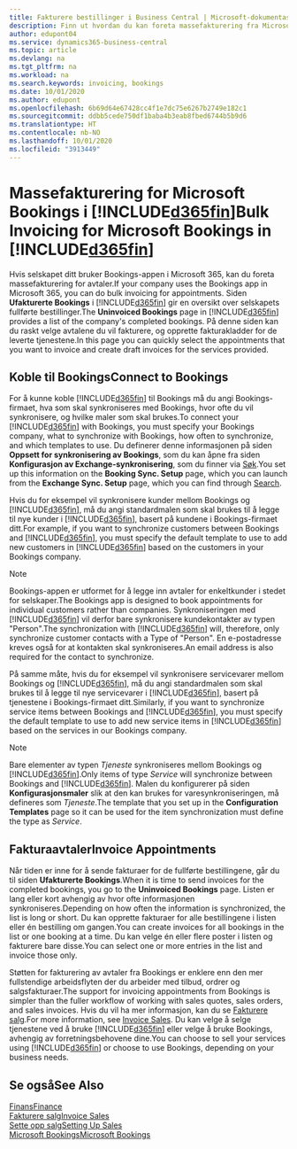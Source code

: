 ```yaml
---
title: Fakturere bestillinger i Business Central | Microsoft-dokumentasjon
description: Finn ut hvordan du kan foreta massefakturering fra Microsoft Bookings i Business Central.
author: edupont04
ms.service: dynamics365-business-central
ms.topic: article
ms.devlang: na
ms.tgt_pltfrm: na
ms.workload: na
ms.search.keywords: invoicing, bookings
ms.date: 10/01/2020
ms.author: edupont
ms.openlocfilehash: 6b69d64e67428cc4f1e7dc75e6267b2749e182c1
ms.sourcegitcommit: ddbb5cede750df1baba4b3eab8fbed6744b5b9d6
ms.translationtype: HT
ms.contentlocale: nb-NO
ms.lasthandoff: 10/01/2020
ms.locfileid: "3913449"
---
```

# <a name="bulk-invoicing-for-microsoft-bookings-in-d365fin"></a><span data-ttu-id="a12b3-103">Massefakturering for Microsoft Bookings i [!INCLUDE[d365fin](includes/d365fin_md.md)]</span><span class="sxs-lookup"><span data-stu-id="a12b3-103">Bulk Invoicing for Microsoft Bookings in [!INCLUDE[d365fin](includes/d365fin_md.md)]</span></span>
<span data-ttu-id="a12b3-104">Hvis selskapet ditt bruker Bookings-appen i Microsoft 365, kan du foreta massefakturering for avtaler.</span><span class="sxs-lookup"><span data-stu-id="a12b3-104">If your company uses the Bookings app in Microsoft 365, you can do bulk invoicing for appointments.</span></span> <span data-ttu-id="a12b3-105">Siden **Ufakturerte Bookings** i [!INCLUDE[d365fin](includes/d365fin_md.md)] gir en oversikt over selskapets fullførte bestillinger.</span><span class="sxs-lookup"><span data-stu-id="a12b3-105">The **Uninvoiced Bookings** page in [!INCLUDE[d365fin](includes/d365fin_md.md)] provides a list of the company's completed bookings.</span></span> <span data-ttu-id="a12b3-106">På denne siden kan du raskt velge avtalene du vil fakturere, og opprette fakturakladder for de leverte tjenestene.</span><span class="sxs-lookup"><span data-stu-id="a12b3-106">In this page you can quickly select the appointments that you want to invoice and create draft invoices for the services provided.</span></span>  

## <a name="connect-to-bookings"></a><span data-ttu-id="a12b3-107">Koble til Bookings</span><span class="sxs-lookup"><span data-stu-id="a12b3-107">Connect to Bookings</span></span>
<span data-ttu-id="a12b3-108">For å kunne koble [!INCLUDE[d365fin](includes/d365fin_md.md)] til Bookings må du angi Bookings-firmaet, hva som skal synkroniseres med Bookings, hvor ofte du vil synkronisere, og hvilke maler som skal brukes.</span><span class="sxs-lookup"><span data-stu-id="a12b3-108">To connect your [!INCLUDE[d365fin](includes/d365fin_md.md)] with Bookings, you must specify your Bookings company, what to synchronize with Bookings, how often to synchronize, and which templates to use.</span></span> <span data-ttu-id="a12b3-109">Du definerer denne informasjonen på siden **Oppsett for synkronisering av Bookings**, som du kan åpne fra siden **Konfigurasjon av Exchange-synkronisering**, som du finner via [Søk](ui-search.md).</span><span class="sxs-lookup"><span data-stu-id="a12b3-109">You set up this information on the **Booking Sync. Setup** page, which you can launch from the **Exchange Sync. Setup** page, which you can find through [Search](ui-search.md).</span></span>  

<span data-ttu-id="a12b3-110">Hvis du for eksempel vil synkronisere kunder mellom Bookings og [!INCLUDE[d365fin](includes/d365fin_md.md)], må du angi standardmalen som skal brukes til å legge til nye kunder i [!INCLUDE[d365fin](includes/d365fin_md.md)], basert på kundene i Bookings-firmaet ditt.</span><span class="sxs-lookup"><span data-stu-id="a12b3-110">For example, if you want to synchronize customers between Bookings and [!INCLUDE[d365fin](includes/d365fin_md.md)], you must specify the default template to use to add new customers in [!INCLUDE[d365fin](includes/d365fin_md.md)] based on the customers in your Bookings company.</span></span>  

> [!NOTE]
> <span data-ttu-id="a12b3-111">Bookings-appen er utformet for å legge inn avtaler for enkeltkunder i stedet for selskaper.</span><span class="sxs-lookup"><span data-stu-id="a12b3-111">The Bookings app is designed to book appointments for individual customers rather than companies.</span></span> <span data-ttu-id="a12b3-112">Synkroniseringen med [!INCLUDE[d365fin](includes/d365fin_md.md)] vil derfor bare synkronisere kundekontakter av typen "Person".</span><span class="sxs-lookup"><span data-stu-id="a12b3-112">The synchronization with [!INCLUDE[d365fin](includes/d365fin_md.md)] will, therefore, only synchronize customer contacts with a Type of "Person".</span></span> <span data-ttu-id="a12b3-113">En e-postadresse kreves også for at kontakten skal synkroniseres.</span><span class="sxs-lookup"><span data-stu-id="a12b3-113">An email address is also required for the contact to synchronize.</span></span>  

<span data-ttu-id="a12b3-114">På samme måte, hvis du for eksempel vil synkronisere servicevarer mellom Bookings og [!INCLUDE[d365fin](includes/d365fin_md.md)], må du angi standardmalen som skal brukes til å legge til nye servicevarer i [!INCLUDE[d365fin](includes/d365fin_md.md)], basert på tjenestene i Bookings-firmaet ditt.</span><span class="sxs-lookup"><span data-stu-id="a12b3-114">Similarly, if you want to synchronize service items between Bookings and [!INCLUDE[d365fin](includes/d365fin_md.md)], you must specify the default template to use to add new service items in [!INCLUDE[d365fin](includes/d365fin_md.md)] based on the services in our Bookings company.</span></span>  

> [!NOTE]
> <span data-ttu-id="a12b3-115">Bare elementer av typen *Tjeneste* synkroniseres mellom Bookings og [!INCLUDE[d365fin](includes/d365fin_md.md)].</span><span class="sxs-lookup"><span data-stu-id="a12b3-115">Only items of type *Service* will synchronize between Bookings and [!INCLUDE[d365fin](includes/d365fin_md.md)].</span></span> <span data-ttu-id="a12b3-116">Malen du konfigurerer på siden **Konfigurasjonsmaler** slik at den kan brukes for varesynkroniseringen, må defineres som *Tjeneste*.</span><span class="sxs-lookup"><span data-stu-id="a12b3-116">The template that you set up in the **Configuration Templates** page so it can be used for the item synchronization must define the type as *Service*.</span></span>

## <a name="invoice-appointments"></a><span data-ttu-id="a12b3-117">Fakturaavtaler</span><span class="sxs-lookup"><span data-stu-id="a12b3-117">Invoice Appointments</span></span>
<span data-ttu-id="a12b3-118">Når tiden er inne for å sende fakturaer for de fullførte bestillingene, går du til siden **Ufakturerte Bookings**.</span><span class="sxs-lookup"><span data-stu-id="a12b3-118">When it is time to send invoices for the completed bookings, you go to the **Uninvoiced Bookings** page.</span></span> <span data-ttu-id="a12b3-119">Listen er lang eller kort avhengig av hvor ofte informasjonen synkroniseres.</span><span class="sxs-lookup"><span data-stu-id="a12b3-119">Depending on how often the information is synchronized, the list is long or short.</span></span> <span data-ttu-id="a12b3-120">Du kan opprette fakturaer for alle bestillingene i listen eller én bestilling om gangen.</span><span class="sxs-lookup"><span data-stu-id="a12b3-120">You can create invoices for all bookings in the list or one booking at a time.</span></span> <span data-ttu-id="a12b3-121">Du kan velge én eller flere poster i listen og fakturere bare disse.</span><span class="sxs-lookup"><span data-stu-id="a12b3-121">You can select one or more entries in the list and invoice those only.</span></span>  

<span data-ttu-id="a12b3-122">Støtten for fakturering av avtaler fra Bookings er enklere enn den mer fullstendige arbeidsflyten der du arbeider med tilbud, ordrer og salgsfakturaer.</span><span class="sxs-lookup"><span data-stu-id="a12b3-122">The support for invoicing appointments from Bookings is simpler than the fuller workflow of working with sales quotes, sales orders, and sales invoices.</span></span> <span data-ttu-id="a12b3-123">Hvis du vil ha mer informasjon, kan du se [Fakturere salg](sales-how-invoice-sales.md).</span><span class="sxs-lookup"><span data-stu-id="a12b3-123">For more information, see [Invoice Sales](sales-how-invoice-sales.md).</span></span> <span data-ttu-id="a12b3-124">Du kan velge å selge tjenestene ved å bruke [!INCLUDE[d365fin](includes/d365fin_md.md)] eller velge å bruke Bookings, avhengig av forretningsbehovene dine.</span><span class="sxs-lookup"><span data-stu-id="a12b3-124">You can choose to sell your services using [!INCLUDE[d365fin](includes/d365fin_md.md)] or choose to use Bookings, depending on your business needs.</span></span>  

## <a name="see-also"></a><span data-ttu-id="a12b3-125">Se også</span><span class="sxs-lookup"><span data-stu-id="a12b3-125">See Also</span></span>
[<span data-ttu-id="a12b3-126">Finans</span><span class="sxs-lookup"><span data-stu-id="a12b3-126">Finance</span></span>](finance.md)  
[<span data-ttu-id="a12b3-127">Fakturere salg</span><span class="sxs-lookup"><span data-stu-id="a12b3-127">Invoice Sales</span></span>](sales-how-invoice-sales.md)  
[<span data-ttu-id="a12b3-128">Sette opp salg</span><span class="sxs-lookup"><span data-stu-id="a12b3-128">Setting Up Sales</span></span>](sales-setup-sales.md)  
[<span data-ttu-id="a12b3-129">Microsoft Bookings</span><span class="sxs-lookup"><span data-stu-id="a12b3-129">Microsoft Bookings</span></span>](https://products.office.com/business/scheduling-and-booking-app)  
